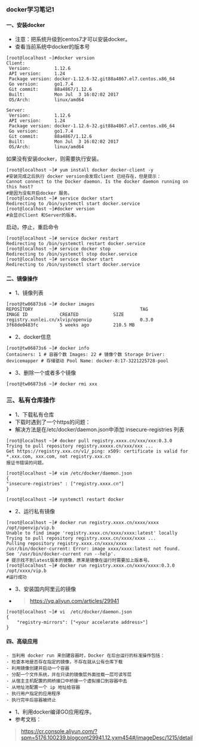 ### docker学习笔记1
#### 一、安装docker
* 注意：把系统升级到centos7才可以安装docker。
* 查看当前系统中docker的版本号
```
[root@localhost ~]#docker version
Client:
 Version:         1.12.6
 API version:     1.24
 Package version: docker-1.12.6-32.git88a4867.el7.centos.x86_64
 Go version:      go1.7.4
 Git commit:      88a4867/1.12.6
 Built:           Mon Jul  3 16:02:02 2017
 OS/Arch:         linux/amd64

Server:
 Version:         1.12.6
 API version:     1.24
 Package version: docker-1.12.6-32.git88a4867.el7.centos.x86_64
 Go version:      go1.7.4
 Git commit:      88a4867/1.12.6
 Built:           Mon Jul  3 16:02:02 2017
 OS/Arch:         linux/amd64
```
如果没有安装docker，则需要执行安装。
```
[root@localhost ~]# yum install docker docker-client -y
#安装完成之后执行 docker version会发现client 已经存在，但是提示：
Cannot connect to the Docker daemon. Is the docker daemon running on this host?
#是因为没有开启docker 服务。
[root@localhost ~]# service docker start
Redirecting to /bin/systemctl start docker.service
[root@localhost ~]#docker version
#会显示Client 和Server的版本。
```
启动，停止，重启命令
```
[root@localhost ~]# service docker restart
Redirecting to /bin/systemctl restart docker.service
[root@localhost ~]# service docker stop
Redirecting to /bin/systemctl stop docker.service
[root@localhost ~]# service docker start
Redirecting to /bin/systemctl start docker.service
```
#### 二、镜像操作
* 1、镜像列表
```
[root@tw06873s6 ~]# docker images
REPOSITORY                                        TAG                 IMAGE ID            CREATED             SIZE
registry.xunlei.cn/xlvip/openvip                  0.3.0               3f68de0483fc        5 weeks ago         210.5 MB

```
* 2、docker信息
```
[root@tw06873s6 ~]# docker info
Containers: 1 # 容器个数 Images: 22 # 镜像个数 Storage Driver: devicemapper # 存储驱动 Pool Name: docker-8:17-3221225728-pool
```
* 3、删除一个或者多个镜像
```
[root@tw06873s6 ~]# docker rmi xxx

```

### 三、私有仓库操作
* 1、下载私有仓库
* 下载时遇到了一个https的问题：
* 解决方法是在/etc/docker/daemon.json中添加 insecure-registries 列表
```
[root@localhost ~]# docker pull registry.xxxx.cn/xxx/xxx:0.3.0 
Trying to pull repository registry.xxxxx.cn/xxx/xxx ... 
Get https://registry.xxx.cn/v1/_ping: x509: certificate is valid for *.xxx.com, xxx.com, not registry.xxx.cn
报证书错误的问题。

[root@localhost ~]# vim /etc/docker/daemon.json
{
"insecure-registries" : ["registry.xxxx.cn"]
}

[root@localhost ~]# systemctl restart docker
```
* 2、运行私有镜像
```
[root@localhost ~]# docker run registry.xxxx.cn/xxxx/xxxx /opt/openvip/vip.b
Unable to find image 'registry.xxxx.cn/xxxx/xxxx:latest' locally
Trying to pull repository registry.xxxx.cn/xxxx/xxxx ... 
Pulling repository registry.xxxx.cn/xxxx/xxxx
/usr/bin/docker-current: Error: image xxxx/xxxx:latest not found.
See '/usr/bin/docker-current run --help'.
# 提示找不到latest版本的镜像，原来是镜像在运行时需要加上版本号。
[root@localhost ~]# docker run registry.xxxx.cn/xxxx/xxxx:0.3.0 /opt/xxxx/vip.b
#运行成功
```
* 3、安装国内阿里云的镜像
* >https://yq.aliyun.com/articles/29941
```
[root@localhost ~]# vi  /etc/docker/daemon.json
{
    "registry-mirrors": ["<your accelerate address>"]
}
```

#### 四、高级应用
```
- 当利用 docker run 来创建容器时，Docker 在后台运行的标准操作包括： 
- 检查本地是否存在指定的镜像，不存在就从公有仓库下载 
- 利用镜像创建并启动一个容器 
- 分配一个文件系统，并在只读的镜像层外面挂载一层可读写层 
- 从宿主主机配置的网桥接口中桥接一个虚拟接口到容器中去 
- 从地址池配置一个 ip 地址给容器 
- 执行用户指定的应用程序 
- 执行完毕后容器被终止
```

* 1、利用docker编译GO应用程序。
* 参考文档：
> https://cr.console.aliyun.com/?spm=5176.100239.blogcont29941.12.yxm454#/imageDesc/1215/detail
